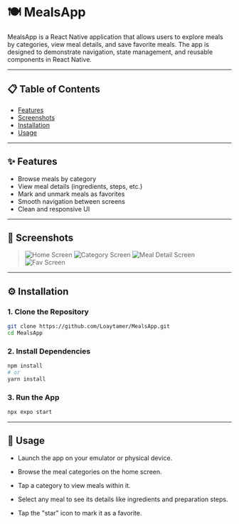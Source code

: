 # 🍽️ MealsApp

MealsApp is a React Native application that allows users to explore meals by categories, view meal details, and save favorite meals. The app is designed to demonstrate navigation, state management, and reusable components in React Native.

---

## 📋 Table of Contents

- [Features](#features)
- [Screenshots](#screenshots)
- [Installation](#installation)
- [Usage](#usage)

---

## ✨ Features

- Browse meals by category
- View meal details (ingredients, steps, etc.)
- Mark and unmark meals as favorites
- Smooth navigation between screens
- Clean and responsive UI

---

## 📸 Screenshots

> ![Home Screen](screenshots/mainScreen.jpg)
> ![Category Screen](screenshots/category.jpg)
> ![Meal Detail Screen](screenshots/mealDetails.jpg)
> ![Fav Screen](screenshots/favScreen.jpg)

---

## ⚙️ Installation

### 1. Clone the Repository
```bash
git clone https://github.com/Loaytamer/MealsApp.git
cd MealsApp
```
### 2. Install Dependencies
```bash
npm install
# or
yarn install
```
### 3. Run the App
```bash
npx expo start
```

---

## 🚀 Usage
- Launch the app on your emulator or physical device.

- Browse the meal categories on the home screen.

- Tap a category to view meals within it.

- Select any meal to see its details like ingredients and preparation steps.

- Tap the "star" icon to mark it as a favorite.
